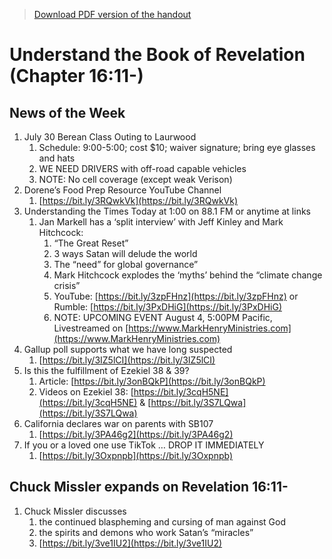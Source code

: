 >[Download PDF version of the handout](/week072422.pdf)

# Understand the Book of Revelation (Chapter 16:11-)

## News of the Week
1. July 30 Berean Class Outing to Laurwood
	1. Schedule: 9:00-5:00; cost $10; waiver signature; bring eye glasses and hats
	1. WE NEED DRIVERS with off-road capable vehicles
	1. NOTE: No cell coverage (except weak Verison)
1. Dorene’s Food Prep Resource YouTube Channel
	1. [https://bit.ly/3RQwkVk](https://bit.ly/3RQwkVk) 
1. Understanding the Times Today at 1:00 on 88.1 FM or anytime at links              
	1. Jan Markell has a ‘split interview’ with Jeff Kinley and Mark Hitchcock:
		1. “The Great Reset” 
		1. 3 ways Satan will delude the world
		1. The “need” for global governance”
		1. Mark Hitchcock explodes the ‘myths’ behind the “climate change crisis”
		1. YouTube:  [https://bit.ly/3zpFHnz](https://bit.ly/3zpFHnz)    or  Rumble:  [https://bit.ly/3PxDHiG](https://bit.ly/3PxDHiG) 
		1. NOTE: UPCOMING EVENT August 4, 5:00PM Pacific, Livestreamed on [https://www.MarkHenryMinistries.com](https://www.MarkHenryMinistries.com) 
1. Gallup poll supports what we have long suspected 
	1. [https://bit.ly/3IZ5lCI](https://bit.ly/3IZ5lCI) 
1. Is this the fulfillment of Ezekiel 38 & 39?
	1. Article:  [https://bit.ly/3onBQkP](https://bit.ly/3onBQkP) 
	1. Videos on Ezekiel 38:  [https://bit.ly/3cqH5NE](https://bit.ly/3cqH5NE)   &  [https://bit.ly/3S7LQwa](https://bit.ly/3S7LQwa) 
1. California declares war on parents with SB107
	1. [https://bit.ly/3PA46g2](https://bit.ly/3PA46g2) 
1. If you or a loved one use TikTok … DROP IT IMMEDIATELY
	1. [https://bit.ly/3Oxpnpb](https://bit.ly/3Oxpnpb) 


## Chuck Missler expands on Revelation 16:11-   

1. Chuck Missler discusses
	1. the continued blaspheming and cursing of man against God
	1. the spirits and demons who work Satan’s “miracles”
	1. [https://bit.ly/3ve1IU2](https://bit.ly/3ve1IU2) 
